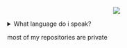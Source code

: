 <!--
### Hi there 👋
**iiiaann/iiiaann** is a ✨ _special_ ✨ repository because its `README.md` (this file) appears on your GitHub profile.

Here are some ideas to get you started:

- 🔭 I’m currently working on ...
- 🌱 I’m currently learning ...
- 👯 I’m looking to collaborate on ...
- 🤔 I’m looking for help with ...
- 💬 Ask me about ...
- 📫 How to reach me: ...
- 😄 Pronouns: ...
- ⚡ Fun fact: ...
-->

<p align="center">
  <img src="https://i.pinimg.com/originals/26/a2/21/26a2216a2193598c00643035c4f8a867.gif" />
</p>

<details>
  <summary>What language do i speak?</summary>
  🇮🇩 Indonesian (Native Language) </br >
  🇺🇸 American English (I'll take the TOEFL test soon)
  
</details>

most of my repositories are private
